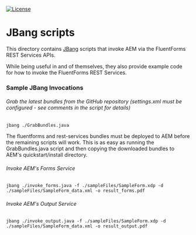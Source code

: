 [![License](https://img.shields.io/badge/License-Apache%202.0-blue.svg)](https://opensource.org/licenses/Apache-2.0)

# JBang scripts
This directory contains [JBang](https://jbang.dev/) scripts that invoke AEM via the FluentForms REST Services APIs.

While being useful in and of themselves, they also provide example code for how to invoke the FluentForms REST Services.

### Sample JBang Invocations

###### Grab the latest bundles from the GitHub repository (settings.xml must be configured - see comments in the script for details)
`jbang ./GrabBundles.java`

The fluentforms and rest-services bundles must be deployed to AEM before the remaining scripts will work. 
This is as easy as running the GrabBundles.java script and then copying the downloaded bundles to AEM's 
quickstart/install directory.

###### Invoke AEM's Forms Service
`jbang ./invoke_forms.java -f ./sampleFiles/SampleForm.xdp -d ./sampleFiles/SampleForm_data.xml -o result_forms.pdf`

###### Invoke AEM's Output Service
`jbang ./invoke_output.java -f ./sampleFiles/SampleForm.xdp -d ./sampleFiles/SampleForm_data.xml -o result_output.pdf`